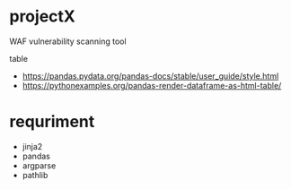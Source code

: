 # projectX
WAF vulnerability scanning tool

table 
- https://pandas.pydata.org/pandas-docs/stable/user_guide/style.html
- https://pythonexamples.org/pandas-render-dataframe-as-html-table/

# requriment
- jinja2
- pandas
- argparse
- pathlib